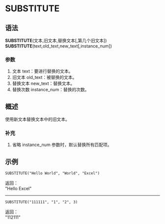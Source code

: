 # SUBSTITUTE

## 语法

**SUBSTITUTE**(文本,旧文本,替换文本[,第几个旧文本])  
**SUBSTITUTE**(text,old_text,new_text[,instance_num])

### 参数

1. 文本 text：要进行替换的文本。
2. 旧文本 old_text：被替换的文本。
3. 替换文本 new_text：替换文本。
4. 替换次数 instance_num：替换的次数。

## 概述

使用新文本替换文本中的旧文本。

### 补充

1. 省略 instance_num 参数时，默认替换所有匹配项。

## 示例

```excel
SUBSTITUTE("Hello World", "World", "Excel")
```

返回：  
"Hello Excel"

---

```excel
SUBSTITUTE("111111", "1", "2", 3)
```

返回：  
"112111"
